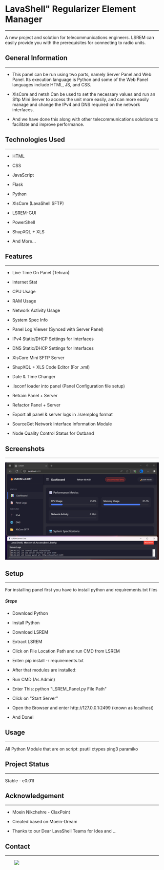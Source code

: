 <h1>LavaShell" Regularizer Element Manager</h1>
<hr><p>A new project and solution for telecommunications engineers. LSREM can easily provide you with the prerequisites for connecting to radio units.</p><h2>General Information</h2>
<hr><ul>
<li>This panel can be run using two parts, namely Server Panel and Web Panel. Its execution language is Python and some of the Web Panel languages ​​include HTML, JS, and CSS.</li>
</ul><ul>
<li>XlsCore and netsh Can be used to set the necessary values ​​and run an Sftp Mini Server to access the unit more easily, and can more easily manage and change the IPv4 and DNS required on the network interfaces.</li>
</ul><ul>
<li>And we have done this along with other telecommunications solutions to facilitate and improve performance.</li>
</ul><h2>Technologies Used</h2>
<hr><ul>
<li>HTML</li>
</ul><ul>
<li>CSS</li>
</ul><ul>
<li>JavaScript</li>
</ul><ul>
<li>Flask</li>
</ul><ul>
<li>Python</li>
</ul><ul>
<li>XlsCore (LavaShell SFTP)</li>
</ul><ul>
<li>LSREM-GUI</li>
</ul><ul>
<li>PowerShell</li>
</ul><ul>
<li>ShupXQL + XLS</li>
</ul><ul>
<li>And More...</li>
</ul><h2>Features</h2>
<hr><ul>
<li>Live Time On Panel (Tehran)</li>
</ul><ul>
<li>Internet Stat</li>
</ul><ul>
<li>CPU Usage</li>
</ul><ul>
<li>RAM Usage</li>
</ul><ul>
<li>Network Activity Usage</li>
</ul><ul>
<li>System Spec Info</li>
</ul><ul>
<li>Panel Log Viewer (Synced with Server Panel)</li>
</ul><ul>
<li>IPv4 Static/DHCP Settings for Interfaces</li>
</ul><ul>
<li>DNS Static/DHCP Settings for Interfaces</li>
</ul><ul>
<li>XlsCore Mini SFTP Server</li>
</ul><ul>
<li>ShupXQL + XLS Code Editor (For .xml)</li>
</ul><ul>
<li>Date &amp; Time Changer</li>
</ul><ul>
<li>.lsconf loader into panel (Panel Configuration file setup)</li>
</ul><ul>
<li>Retrain Panel + Server</li>
</ul><ul>
<li>Refactor Panel + Server</li>
</ul><ul>
<li>Export all panel &amp; server logs in .lsremplog format</li>
</ul><ul>
<li>SourceGet Network Interface Information Module</li>
</ul><ul>
<li>Node Quality Control Status for Outband</li>
</ul><h2>Screenshots</h2>
<hr><p><img src="https://raw.githubusercontent.com/claxpoint/LSREM/refs/heads/main/lsrem_panelserver_figure.png" alt=""></p><h2>Setup</h2>
<hr><p>For installing panel first you have to install python and requirements.txt files</p><h5>Steps</h5><ul>
<li>Download Python</li>
</ul><ul>
<li>Install Python</li>
</ul><ul>
<li>Download LSREM</li>
</ul><ul>
<li>Extract LSREM</li>
</ul><ul>
<li>Click on File Location Path and run CMD from LSREM</li>
</ul><ul>
<li>Enter: pip install -r requirements.txt</li>
</ul><ul>
<li>After that modules are installed:</li>
</ul><ul>
<li>Run CMD (As Admin)</li>
</ul><ul>
<li>Enter This: python "LSREM_Panel.py File Path"</li>
</ul><ul>
<li>Click on "Start Server"</li>
</ul><ul>
<li>Open the Browser and enter http://127.0.0.1:2499 (known as localhost)</li>
</ul><ul>
<li>And Done!</li>
</ul><h2>Usage</h2>
<hr><p>All Python Module that are on script:
psutil
ctypes
ping3
paramiko</p><h2>Project Status</h2>
<hr><p>Stable - e0.01f</p><h2>Acknowledgement</h2>
<hr><ul>
<li>Moein Nikchehre - ClaxPoint</li>
</ul><ul>
<li>Created based on Moein-Dream</li>
</ul><ul>
<li>Thanks to our Dear LavaShell Teams for Idea and ...</li>
</ul><h2>Contact</h2>
<hr><p><span style="margin-right: 30px;"></span><a href="https://github.com/claxpoint"><img target="_blank" src="https://cdn.jsdelivr.net/gh/devicons/devicon/icons/github/github-original.svg" style="width: 10%;"></a></p>